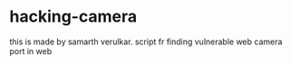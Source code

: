 # hacking-camera
this is made by samarth verulkar. script fr finding vulnerable web camera port in web     
